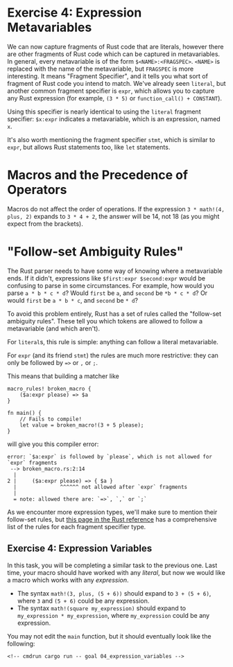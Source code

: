 # Exercise 4: Expression Metavariables

We can now capture fragments of Rust code that are literals, however there are
other fragments of Rust code which can be captured in metavariables. In general,
every metavariable is of the form `$<NAME>:<FRAGSPEC>`. `<NAME>` is replaced
with the name of the metavariable, but `FRAGSPEC` is more interesting. It means
"Fragment Specifier", and it tells you what sort of fragment of Rust code you
intend to match. We've already seen `literal`, but another common fragment
specifier is `expr`, which allows you to capture any Rust expression (for
example, `(3 * 5)` or `function_call() + CONSTANT`).

Using this specifier is nearly identical to using the `literal` fragment
specifier: `$x:expr` indicates a metavariable, which is an expression, named
`x`.

It's also worth mentioning the fragment specifier `stmt`, which is similar to
`expr`, but allows Rust statements too, like `let` statements.

# Macros and the Precedence of Operators

Macros do not affect the order of operations. If the expression `3 * math!(4,
plus, 2)` expands to `3 * 4 + 2`, the answer will be 14, not 18 (as you might
expect from the brackets).

# "Follow-set Ambiguity Rules"

The Rust parser needs to have some way of knowing where a metavariable ends.
If it didn't, expressions like `$first:expr $second:expr` would be confusing to
parse in some circumstances. For example, how would you parse `a * b * c * d`?
Would `first` be `a`, and `second` be `*b * c * d`? Or would `first` be `a * b * c`,
and `second` be `* d`?

To avoid this problem entirely, Rust has a set of rules called the "follow-set
ambiguity rules". These tell you which tokens are allowed to follow a
metavariable (and which aren't).

For `literal`s, this rule is simple: anything can follow a literal
metavariable.

For `expr` (and its friend `stmt`) the rules are much more restrictive: they
can only be followed by `=>` or `,` or `;`.

This means that building a matcher like

``` rust,ignore
macro_rules! broken_macro {
    ($a:expr please) => $a
}

fn main() {
    // Fails to compile!
    let value = broken_macro!(3 + 5 please);
}
```

will give you this compiler error:

``` rust,ignore
error: `$a:expr` is followed by `please`, which is not allowed for `expr` fragments
 --> broken_macro.rs:2:14
  |
2 |     ($a:expr please) => { $a }
  |              ^^^^^^ not allowed after `expr` fragments
  |
  = note: allowed there are: `=>`, `,` or `;`
```


As we encounter more expression types, we'll make sure to mention their
follow-set rules, but [this page in the Rust
reference](https://doc.rust-lang.org/reference/macros-by-example.html#follow-set-ambiguity-restrictions)
has a comprehensive list of the rules for each fragment specifier type.


## Exercise 4: Expression Variables

In this task, you will be completing a similar task to the previous one.
Last time, your macro should have worked with any *literal*, but now we would
like a macro which works with any *expression*.

 - The syntax `math!(3, plus, (5 + 6))` should expand to `3 + (5 + 6)`, where
   `3` and `(5 + 6)` could be any expression.
 - The syntax `math!(square my_expression)` should expand to `my_expression *
   my_expression`, where `my_expression` could be any expression.

You may not edit the `main` function, but it should eventually look like the
following:

<!-- If you can see this text, it means you're not looking at the book.   -->
<!-- Run the cargo command below (without `cmdrun`) to see the real code. -->
```rust,ignore
<!-- cmdrun cargo run -- goal 04_expression_variables -->
```
